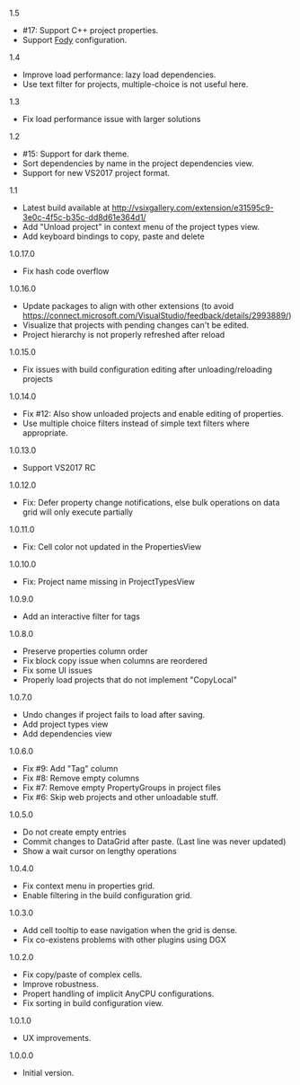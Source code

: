 1.5
- #17: Support C++ project properties.
- Support [Fody](https://github.com/Fody/Fody) configuration.

1.4
- Improve load performance: lazy load dependencies.
- Use text filter for projects, multiple-choice is not useful here.

1.3
- Fix load performance issue with larger solutions

1.2
- #15: Support for dark theme.
- Sort dependencies by name in the project dependencies view.
- Support for new VS2017 project format.

1.1
- Latest build available at http://vsixgallery.com/extension/e31595c9-3e0c-4f5c-b35c-dd8d61e364d1/
- Add "Unload project" in context menu of the project types view.
- Add keyboard bindings to copy, paste and delete

1.0.17.0
- Fix hash code overflow

1.0.16.0
- Update packages to align with other extensions (to avoid https://connect.microsoft.com/VisualStudio/feedback/details/2993889/)
- Visualize that projects with pending changes can't be edited.
- Project hierarchy is not properly refreshed after reload

1.0.15.0
- Fix issues with build configuration editing after unloading/reloading projects
 
1.0.14.0
- Fix #12: Also show unloaded projects and enable editing of properties.
- Use multiple choice filters instead of simple text filters where appropriate.

1.0.13.0
- Support VS2017 RC

1.0.12.0
- Fix: Defer property change notifications, else bulk operations on data grid will only execute partially

1.0.11.0
- Fix: Cell color not updated in the PropertiesView

1.0.10.0
- Fix: Project name missing in ProjectTypesView

1.0.9.0
- Add an interactive filter for tags

1.0.8.0
- Preserve properties column order
- Fix block copy issue when columns are reordered
- Fix some UI issues
- Properly load projects that do not implement "CopyLocal"

1.0.7.0
- Undo changes if project fails to load after saving.
- Add project types view
- Add dependencies view

1.0.6.0
- Fix #9: Add "Tag" column
- Fix #8: Remove empty columns
- Fix #7: Remove empty PropertyGroups in project files
- Fix #6: Skip web projects and other unloadable stuff.

1.0.5.0
- Do not create empty entries
- Commit changes to DataGrid after paste. (Last line was never updated)
- Show a wait cursor on lengthy operations
 
1.0.4.0
- Fix context menu in properties grid.
- Enable filtering in the build configuration grid.

1.0.3.0
- Add cell tooltip to ease navigation when the grid is dense.
- Fix co-existens problems with other plugins using DGX

1.0.2.0
- Fix copy/paste of complex cells.
- Improve robustness.
- Propert handling of implicit AnyCPU configurations. 
- Fix sorting in build configuration view.

1.0.1.0
- UX improvements.

1.0.0.0
- Initial version.
